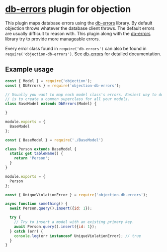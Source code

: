# [db-errors](https://github.com/Vincit/db-errors) plugin for objection

This plugin maps database errors using the [db-errors](https://github.com/Vincit/db-errors) library. By default
objection throws whatever the database client throws. The default errors are usually difficult to reason with.
This plugin along with the [db-errors](https://github.com/Vincit/db-errors) library try to provide more
manageable errors.

Every error class found in `require('db-errors')` can also be found in `require('objection-db-errors')`. See
[db-errors](https://github.com/Vincit/db-errors) for detailed documentation.

## Example usage

```js
const { Model } = require('objection');
const { DbErrors } = require('objection-db-errors');

// Usually you want to map each model class's errors. Easiest way to do this
// is to create a common superclass for all your models.
class BaseModel extends DbErrors(Model) {

}

module.exports = {
  BaseModel
};
```

```js
const { BaseModel } = require('./BaseModel')

class Person extends BaseModel {
  static get tableName() {
    return 'Person';
  }
}

module.exports = {
  Person
};
```

```js
const { UniqueViolationError } = require('objection-db-errors');

async function something() {
  await Person.query().insert({id: 1});

  try {
    // Try to insert a model with an existing primary key.
    await Person.query().insert({id: 1});
  } catch (err) {
    console.log(err instanceof UniqueViolationError); // true
  }
}
```
